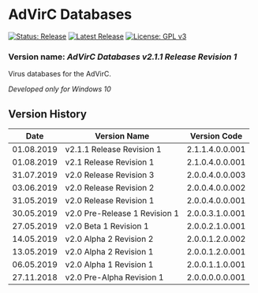 # AdVirC Databases

[![Status: Release](https://img.shields.io/badge/Status-Release-green.svg?style=for-the-badge)](#)
[![Latest Release](https://img.shields.io/badge/Latest-Release-blue.svg?style=for-the-badge)](https://github.com/MikronT/AdVirCDatabases/releases/latest)
[![License: GPL v3](https://img.shields.io/badge/License-GPL%20v3-black.svg?style=for-the-badge)](https://www.gnu.org/licenses/gpl-3.0)

<!--
[![Status: Pre-Alpha](https://img.shields.io/badge/Status-Pre--Alpha-black.svg?style=for-the-badge)](#)
[![Status: Alpha](https://img.shields.io/badge/Status-Alpha-red.svg?style=for-the-badge)](#)
[![Status: Beta](https://img.shields.io/badge/Status-Beta-orange.svg?style=for-the-badge)](#)
[![Status: Pre-Release](https://img.shields.io/badge/Status-Pre--Release-yellow.svg?style=for-the-badge)](#)
-->

### Version name: *AdVirC Databases v2.1.1 Release Revision 1*

Virus databases for the AdVirC.

*Developed only for Windows 10*



## Version History
| Date       | Version Name                  | Version Code    |
|------------|-------------------------------|-----------------|
| 01.08.2019 | v2.1.1 Release Revision 1     | 2.1.1.4.0.0.001 |
| 01.08.2019 | v2.1 Release Revision 1       | 2.1.0.4.0.0.001 |
| 31.07.2019 | v2.0 Release Revision 3       | 2.0.0.4.0.0.003 |
| 03.06.2019 | v2.0 Release Revision 2       | 2.0.0.4.0.0.002 |
| 31.05.2019 | v2.0 Release Revision 1       | 2.0.0.4.0.0.001 |
| 30.05.2019 | v2.0 Pre-Release 1 Revision 1 | 2.0.0.3.1.0.001 |
| 27.05.2019 | v2.0 Beta 1 Revision 1        | 2.0.0.2.1.0.001 |
| 14.05.2019 | v2.0 Alpha 2 Revision 2       | 2.0.0.1.2.0.002 |
| 13.05.2019 | v2.0 Alpha 2 Revision 1       | 2.0.0.1.2.0.001 |
| 06.05.2019 | v2.0 Alpha 1 Revision 1       | 2.0.0.1.1.0.001 |
| 27.11.2018 | v2.0 Pre-Alpha Revision 1     | 2.0.0.0.0.0.001 |

<!--
AdVirC Databases v2.0 Alpha 1 Revision 1                  2.0.0.1.1.0.001
AdVirC Databases v2.0 Alpha 2 Revision 144                2.0.0.1.2.0.144
AdVirC Databases v2.0 Beta 1 Revision 16                  2.0.0.2.1.0.016
AdVirC Databases v2.0 Pre-Release 1 Revision 4            2.0.0.3.1.0.004
AdVirC Databases v2.0 Release Revision 742                2.0.0.4.0.0.742

AdVirC Databases v2.0 Beta 1 Revision 14                  2.1.0.2.1.0.014
AdVirC Databases v2.1 Release Revision 114 Nightly 12     2.1.0.4.0.0.114.012
AdVirC Databases v2.1 Release Revision 243                2.1.0.4.0.0.243
-->